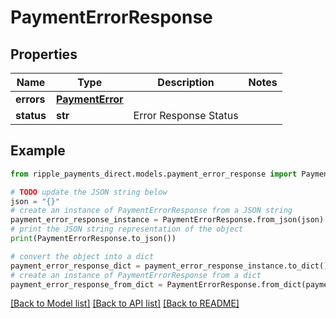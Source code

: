 # PaymentErrorResponse


## Properties

Name | Type | Description | Notes
------------ | ------------- | ------------- | -------------
**errors** | [**PaymentError**](PaymentError.md) |  | 
**status** | **str** | Error Response Status | 

## Example

```python
from ripple_payments_direct.models.payment_error_response import PaymentErrorResponse

# TODO update the JSON string below
json = "{}"
# create an instance of PaymentErrorResponse from a JSON string
payment_error_response_instance = PaymentErrorResponse.from_json(json)
# print the JSON string representation of the object
print(PaymentErrorResponse.to_json())

# convert the object into a dict
payment_error_response_dict = payment_error_response_instance.to_dict()
# create an instance of PaymentErrorResponse from a dict
payment_error_response_from_dict = PaymentErrorResponse.from_dict(payment_error_response_dict)
```
[[Back to Model list]](../README.md#documentation-for-models) [[Back to API list]](../README.md#documentation-for-api-endpoints) [[Back to README]](../README.md)


